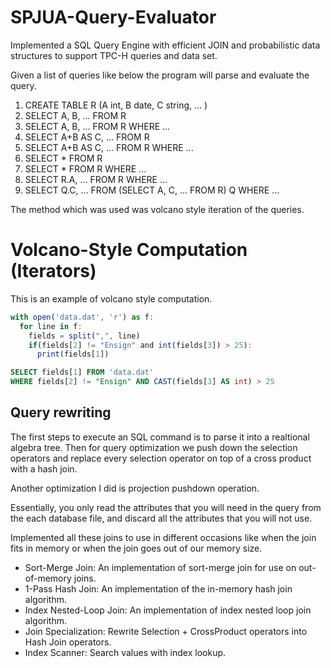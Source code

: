 # SPJUA-Query-Evaluator
Implemented a SQL Query Engine with efficient JOIN and probabilistic data structures to support TPC-H queries and data set.

Given a list of queries like below the program will parse and evaluate the query.

1. CREATE TABLE R (A int, B date, C string, ... )
2. SELECT A, B, ... FROM R
3. SELECT A, B, ... FROM R WHERE ...
4. SELECT A+B AS C, ... FROM R
5. SELECT A+B AS C, ... FROM R WHERE ...
6. SELECT * FROM R
7. SELECT * FROM R WHERE ...
8. SELECT R.A, ... FROM R WHERE ...
9. SELECT Q.C, ... FROM (SELECT A, C, ... FROM R) Q WHERE ...

The method which was used was volcano style iteration of the queries.

Volcano-Style Computation (Iterators)
=====================================
This is an example of volcano style computation.
```javascript
with open('data.dat', 'r') as f:
  for line in f:
    fields = split(",", line)
    if(fields[2] != "Ensign" and int(fields[3]) > 25):
      print(fields[1])
```
```SQL
SELECT fields[1] FROM 'data.dat' 
WHERE fields[2] != "Ensign" AND CAST(fields[3] AS int) > 25
```
## Query rewriting
The first steps to execute an SQL command is to parse it into a realtional algebra tree. Then for query optimization we push down the selection operators and replace every selection operator on top of a cross product with a hash join. 

Another optimization I did is projection pushdown operation. 

Essentially, you only read the attributes that you will need in the query from the each database file, and discard all the attributes that you will not use. 

Implemented all these joins to use in different occasions like when the join fits in memory or when the join goes out of our memory size.
- Sort-Merge Join: An implementation of sort-merge join for use on out-of-memory joins.
- 1-Pass Hash Join: An implementation of the in-memory hash join algorithm.
- Index Nested-Loop Join: An implementation of index nested loop join algorithm.
- Join Specialization: Rewrite Selection + CrossProduct operators into Hash Join operators.
- Index Scanner: Search values with index lookup.
